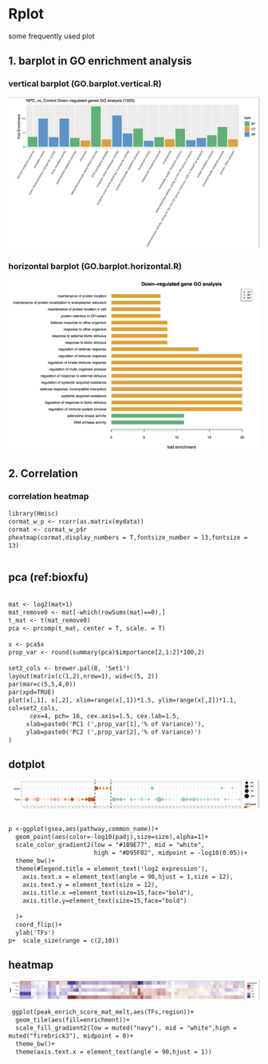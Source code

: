 # Rplot
some frequently used plot 

## 1. barplot in GO enrichment analysis
### vertical barplot (GO.barplot.vertical.R)

![paper](https://github.com/mayupsc/figures_in_ReadMe/blob/master/vertical.png)
### horizontal barplot (GO.barplot.horizontal.R)

![paper](https://github.com/mayupsc/figures_in_ReadMe/blob/master/horizontal.png)



## 2. Correlation

### correlation heatmap

```
library(Hmisc)
cormat_w_p <- rcorr(as.matrix(mydata))
cormat <- cormat_w_p$r
pheatmap(cormat,display_numbers = T,fontsize_number = 13,fontsize = 13)
```

```
```
## pca (ref:bioxfu)
```

mat <- log2(mat+1)
mat_remove0 <- mat[-which(rowSums(mat)==0),]
t_mat <- t(mat_remove0)
pca <- prcomp(t_mat, center = T, scale. = T)

x <- pca$x
prop_var <- round(summary(pca)$importance[2,1:2]*100,2)

set2_cols <- brewer.pal(8, 'Set1')
layout(matrix(c(1,2),nrow=1), wid=c(5, 2))
par(mar=c(5,5,4,0))
par(xpd=TRUE)
plot(x[,1], x[,2], xlim=range(x[,1])*1.5, ylim=range(x[,2])*1.1, col=set2_cols,
      cex=4, pch= 16, cex.axis=1.5, cex.lab=1.5,
     xlab=paste0('PC1 (',prop_var[1],'% of Variance)'),
     ylab=paste0('PC2 (',prop_var[2],'% of Variance)')
)
```
## dotplot
![paper](https://github.com/mayupsc/figures_in_ReadMe/blob/master/dotplot.png)
```

p <-ggplot(gsea,aes(pathway,common_name))+
  geom_point(aes(color=-log10(padj),size=size),alpha=1)+
  scale_color_gradient2(low = "#1B9E77", mid = "white",
                        high = "#D95F02", midpoint = -log10(0.05))+
  theme_bw()+
  theme(#legend.title = element_text('log2 expression'),
    axis.text.x = element_text(angle = 90,hjust = 1,size = 12),
    axis.text.y = element_text(size = 12),
    axis.title.x =element_text(size=15,face="bold"), 
    axis.title.y=element_text(size=15,face="bold")
    
  )+
  coord_flip()+
  ylab('TFs')
p+  scale_size(range = c(2,10))
```

## heatmap
![paper](https://github.com/mayupsc/figures_in_ReadMe/blob/master/heatmap.png)
```
 ggplot(peak_enrich_score_mat_melt,aes(TFs,region))+
  geom_tile(aes(fill=enrichment))+
  scale_fill_gradient2(low = muted("navy"), mid = "white",high = muted("firebrick3"), midpoint = 0)+
  theme_bw()+
  theme(axis.text.x = element_text(angle = 90,hjust = 1))
```
